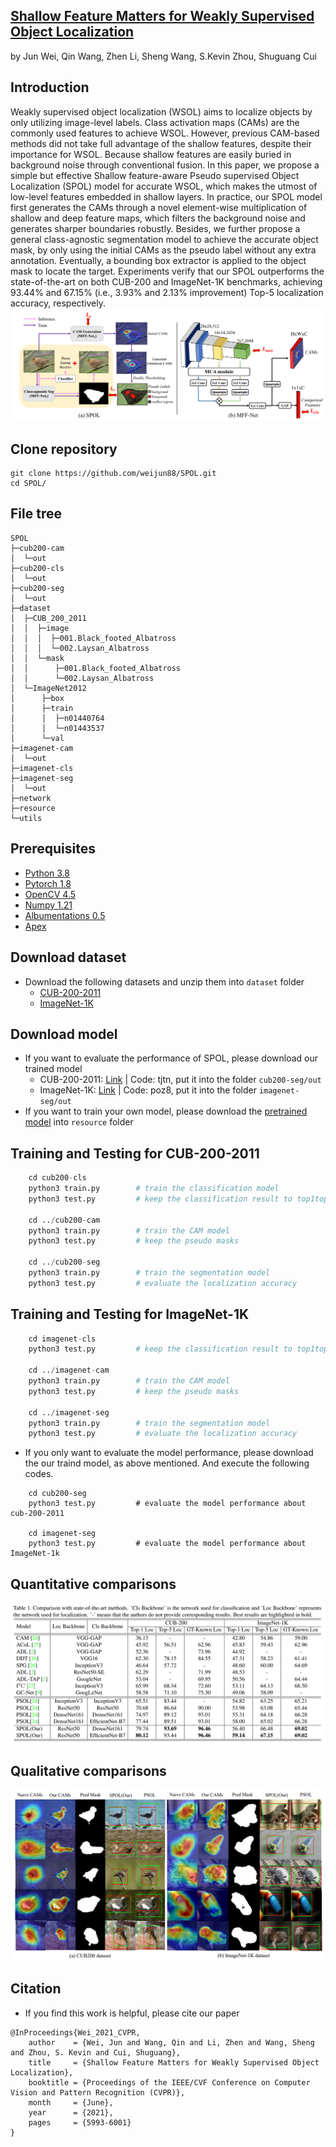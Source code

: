 ## [Shallow Feature Matters for Weakly Supervised Object Localization](https://openaccess.thecvf.com/content/CVPR2021/papers/Wei_Shallow_Feature_Matters_for_Weakly_Supervised_Object_Localization_CVPR_2021_paper.pdf)
by Jun Wei, Qin Wang, Zhen Li, Sheng Wang, S.Kevin Zhou, Shuguang Cui

## Introduction
Weakly supervised object localization (WSOL) aims to localize objects by only utilizing image-level labels. Class activation maps (CAMs) are the commonly used features to achieve WSOL. However, previous CAM-based methods did not take full advantage of the shallow features, despite their importance for WSOL. Because shallow features are easily buried in background noise through conventional fusion. In this paper, we propose a simple but effective Shallow feature-aware Pseudo supervised Object Localization (SPOL) model for accurate WSOL, which makes the utmost of low-level features embedded in shallow layers. In practice, our SPOL model first generates the CAMs through a novel element-wise multiplication of shallow and deep feature maps, which filters the background noise and generates sharper boundaries robustly. Besides, we further propose a general class-agnostic segmentation model to achieve the accurate object mask, by only using the initial CAMs as the pseudo label without any extra annotation. Eventually, a bounding box extractor is applied to the object mask to locate the target. Experiments verify that our SPOL outperforms the state-of-the-art on both CUB-200 and ImageNet-1K benchmarks, achieving 93.44% and 67.15% (i.e., 3.93% and 2.13% improvement) Top-5 localization accuracy, respectively.
![framework](./resource/framework.png)

## Clone repository
```shell
git clone https://github.com/weijun88/SPOL.git
cd SPOL/
```

## File tree
```
SPOL
├─cub200-cam
│  └─out
├─cub200-cls
│  └─out
├─cub200-seg
│  └─out
├─dataset
│  ├─CUB_200_2011
│  │  ├─image
│  │  │  ├─001.Black_footed_Albatross
│  │  │  └─002.Laysan_Albatross
│  │  └─mask
│  │      ├─001.Black_footed_Albatross
│  │      └─002.Laysan_Albatross
│  └─ImageNet2012
│      ├─box
│      ├─train
│      │  ├─n01440764
│      │  └─n01443537
│      └─val
├─imagenet-cam
│  └─out
├─imagenet-cls
├─imagenet-seg
│  └─out
├─network
├─resource
└─utils
```


## Prerequisites
- [Python 3.8](https://www.python.org/)
- [Pytorch 1.8](http://pytorch.org/)
- [OpenCV 4.5](https://opencv.org/)
- [Numpy 1.21](https://numpy.org/)
- [Albumentations 0.5](https://github.com/albumentations-team/albumentations)
- [Apex](https://github.com/NVIDIA/apex)


## Download dataset
- Download the following datasets and unzip them into `dataset` folder
    - [CUB-200-2011](http://www.vision.caltech.edu/visipedia/CUB-200.html)
    - [ImageNet-1K](https://image-net.org/)


## Download model
- If you want to evaluate the performance of SPOL, please download our trained model
    - CUB-200-2011: [Link](https://pan.baidu.com/s/17Or64638LaAAGKCNA7zV_g) | Code: tjtn, put it into the folder `cub200-seg/out`
    - ImageNet-1K: [Link](https://pan.baidu.com/s/1oB5CxybU73tiqZYaOpX5-Q) | Code: poz8, put it into the folder `imagenet-seg/out`
- If you want to train your own model, please download the [pretrained model](https://download.pytorch.org/models/resnet50-19c8e357.pth) into `resource` folder



## Training and Testing for CUB-200-2011
```python
    cd cub200-cls
    python3 train.py        # train the classification model
    python3 test.py         # keep the classification result to top1top5.npy
    
    cd ../cub200-cam        
    python3 train.py        # train the CAM model
    python3 test.py         # keep the pseudo masks

    cd ../cub200-seg        
    python3 train.py        # train the segmentation model
    python3 test.py         # evaluate the localization accuracy
```


## Training and Testing for ImageNet-1K
```python
    cd imagenet-cls
    python3 test.py         # keep the classification result to top1top5.npy
    
    cd ../imagenet-cam        
    python3 train.py        # train the CAM model
    python3 test.py         # keep the pseudo masks

    cd ../imagenet-seg        
    python3 train.py        # train the segmentation model
    python3 test.py         # evaluate the localization accuracy
```

- If you only want to evaluate the model performance, please download the our traind model, as above mentioned. And execute the following codes.
```
    cd cub200-seg
    python3 test.py         # evaluate the model performance about cub-200-2011

    cd imagenet-seg
    python3 test.py         # evaluate the model performance about ImageNet-1k
```

## Quantitative comparisons 
![performace](./resource/performance.png)

## Qualitative comparisons 
![sample](./resource/visualization.png)

## Citation
- If you find this work is helpful, please cite our paper
```
@InProceedings{Wei_2021_CVPR,
    author    = {Wei, Jun and Wang, Qin and Li, Zhen and Wang, Sheng and Zhou, S. Kevin and Cui, Shuguang},
    title     = {Shallow Feature Matters for Weakly Supervised Object Localization},
    booktitle = {Proceedings of the IEEE/CVF Conference on Computer Vision and Pattern Recognition (CVPR)},
    month     = {June},
    year      = {2021},
    pages     = {5993-6001}
}
```